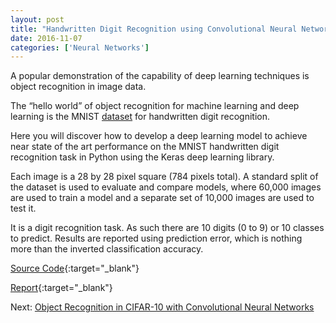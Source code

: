 ```yaml
---
layout: post
title: "Handwritten Digit Recognition using Convolutional Neural Networks"
date: 2016-11-07
categories: ['Neural Networks']
---
```


A popular demonstration of the capability of deep learning techniques is object recognition in image data.

The “hello world” of object recognition for machine learning and deep learning is the MNIST [dataset](http://yann.lecun.com/exdb/mnist/) for handwritten digit recognition.

Here you will discover how to develop a deep learning model to achieve near state of the art performance on the MNIST handwritten digit recognition task in Python using the Keras deep learning library.

Each image is a 28 by 28 pixel square (784 pixels total). A standard split of the dataset is used to evaluate and compare models, where 60,000 images are used to train a model and a separate set of 10,000 images are used to test it.

It is a digit recognition task. As such there are 10 digits (0 to 9) or 10 classes to predict. Results are reported using prediction error, which is nothing more than the inverted classification accuracy.


[Source Code](https://github.com/srikanthpagadala/neural-network-projects/tree/master/Handwritten%20Digit%20Recognition%20using%20Convolutional%20Neural%20Networks){:target="_blank"}

[Report](http://htmlpreview.github.io/?https://github.com/srikanthpagadala/neural-network-projects/blob/master/Handwritten%20Digit%20Recognition%20using%20Convolutional%20Neural%20Networks/report.html){:target="_blank"}

Next: [Object Recognition in CIFAR-10 with Convolutional Neural Networks](/notes/2016/11/07/object-recognition-in-cifar10-with-convolutional-neural-networks)



